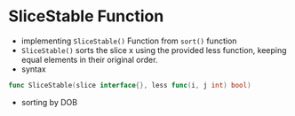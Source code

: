 # SliceStable Function 
- implementing `SliceStable()` Function from `sort()` function
- `SliceStable()` sorts the slice x using the provided less function, keeping equal elements in their original order.
- syntax
```go
func SliceStable(slice interface{}, less func(i, j int) bool)
```
- sorting by DOB